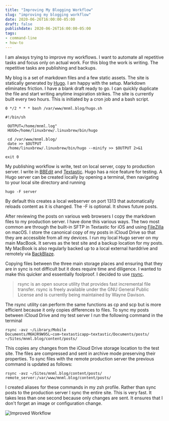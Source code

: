 ```yaml
---
title: "Improving My Blogging Workflow"
slug: "improving my blogging workflow"
date: 2020-06-26T16:00:00-05:00
draft: false
publishdate: 2020-06-26T16:00:00-05:00
tags:
- command-line
- how-to
---
```


I am always trying to improve my workflows. I want to automate all repetitive tasks and focus only on actual work. For this blog the work is writing. The repetitive tasks are publishing and backups.

My blog is a set of markdown files and a few static assets. The site is statically generated by [Hugo][1]. I am happy with the setup. Markdown eliminates friction. I have a blank draft ready to go. I can quickly duplicate the file and start writing anytime inspiration strikes. The site is currently built every two hours. This is initiated by a cron job and a bash script.

```
0 */2 * * * bash /var/www/mnml.blog/hugo.sh
```
```
#!/bin/sh
 
 OUTPUT=/home/mnml.log"
 HUGO=/home/linuxbrew/.linuxbrew/bin/hugo
 
 cd /var/www/mnml.blog/
 date >> $OUTPUT
 /home/linuxbrew/.linuxbrew/bin/hugo --minify >> $OUTPUT 2>&1

exit 0
```
My publishing workflow is write, test on local server, copy to production server. I write in [BBEdit][2] and [Textastic][3]. Hugo has a nice feature for testing. A Hugo server can be created locally by opening a terminal, then navigating to your local site directory and running 
```
hugo -F server
```

By default this creates a local webserver on port 1313 that automatically reloads content as it is changed. The -F is optional. It shows future posts.

After reviewing the posts on various web browsers I copy the markdown files to my production server. I have done this various ways. The two most common are through the built-in SFTP in Textastic for iOS and using [FileZilla][4] on macOS. I store the canonical copy of my posts in iCloud Drive so that they are accessible from all my devices. I run my local Hugo server on my main MacBook. It serves as the test site and a backup location for my posts. My MacBook is also regularly backed up to a local external harddrive and remotely via [BackBlaze][5].

Copying files between the three main storage places and ensuring that they are in sync is not difficult but it does require time and diligence. I wanted to make this quicker and essentially foolproof. I decided to use [rsync][6]. 

>rsync is an open source utility that provides fast incremental file transfer. rsync is freely available under the GNU General Public License and is currently being maintained by Wayne Davison.

The rsync utility can perform the same functions as cp and scp but is more efficient because it only copies differences to files. To sync my posts between iCloud Drive and my test server I run the following command in the terminal

```
rsync -avz ~/Library/Mobile Documents/M6HJR9W95L~com~textasticapp~textastic/Documents/posts/ ~/Sites/mnml.blog/content/posts/
```
This copies any changes from the iCloud Drive storage location to the test site. The files are compressed and sent in archive mode preserving their properties. To sync files with the remote production server the previous command is updated as follows:

```
rsync -avz ~/Sites/mnml.blog/content/posts/ remote_server:/var/www/mnml.blog/content/posts/
```

I created aliases for these commands in my zsh profile. Rather than sync posts to the production server I sync the entire site. This is very fast. It takes less than one second because only changes are sent. It ensures that I don't forget an image or configuration change.

![Improved Workflow](/img/improved-blogging-workflow.jpg)

[1]: https://gohugo.io
[2]: http://www.barebones.com/products/bbedit/index.html
[3]: https://www.textasticapp.com
[4]: https://filezilla-project.org
[5]: https://www.backblaze.com
[6]: https://rsync.samba.org
